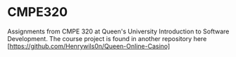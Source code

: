 # CMPE320
Assignments from CMPE 320 at Queen's University Introduction to Software Development. The course project is found in another repository here [https://github.com/Henrywils0n/Queen-Online-Casino]
